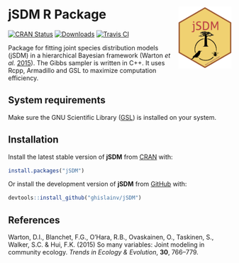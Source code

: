 
<!-- README.md is generated from README.Rmd. Please edit that file -->

# jSDM R Package <img src="man/figures/logo.png" align="right" alt="" width="120" />

[![CRAN
Status](https://www.r-pkg.org/badges/version/jSDM)](https://cran.r-project.org/package=jSDM)
[![Downloads](https://cranlogs.r-pkg.org/badges/jSDM)](https://cran.r-project.org/package=jSDM)
[![Travis
CI](https://api.travis-ci.org/ghislainv/jSDM.svg?branch=master)](https://travis-ci.org/ghislainv/jSDM)

Package for fitting joint species distribution models (jSDM) in a
hierarchical Bayesian framework (Warton *et al.*
[2015](#ref-Warton2015)). The Gibbs sampler is written in C++. It uses
Rcpp, Armadillo and GSL to maximize computation efficiency.

## System requirements

Make sure the GNU Scientific Library
([GSL](https://www.gnu.org/software/gsl/)) is installed on your system.

## Installation

Install the latest stable version of **jSDM** from
[CRAN](https://cran.r-project.org/) with:

``` r
install.packages("jSDM")
```

Or install the development version of **jSDM** from
[GitHub](https://github.com/ghislainv/jSDM) with:

``` r
devtools::install_github("ghislainv/jSDM")
```

## References

<div id="refs" class="references">

<div id="ref-Warton2015">

Warton, D.I., Blanchet, F.G., O’Hara, R.B., Ovaskainen, O., Taskinen,
S., Walker, S.C. & Hui, F.K. (2015) So many variables: Joint modeling in
community ecology. *Trends in Ecology & Evolution*, **30**, 766–779.

</div>

</div>
